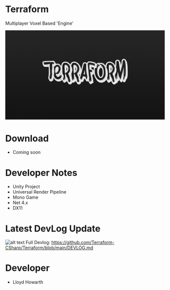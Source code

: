 # Terraform
Multiplayer Voxel Based 'Engine'

![alt text](https://github.com/Terraform-CSharp/Terraform/blob/images/Terraform.png?raw=true)

# Download
- Coming soon

# Developer Notes
- Unity Project
- Universal Render Pipeline
- Mono Game
- Net 4.x
- DX11

# Latest DevLog Update
![alt text](https://github.com/Terraform-CSharp/Terraform/blob/images/6.gif?raw=true)
Full Devlog: https://github.com/Terraform-CSharp/Terraform/blob/main/DEVLOG.md

# Developer
- Lloyd Howarth

